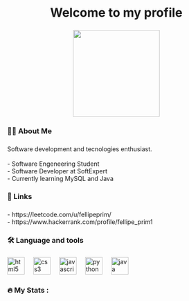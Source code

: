 <h1 align="center">Welcome to my profile</h1>

###

<div align="center">
  <img height="200" src="https://media1.tenor.com/m/9fV87rRDzDgAAAAC/ansubin0925hellomynameissoobin.gif"/>
</div>

###

<h3 align="left">👩‍💻  About Me</h3>

###

<p align="left">Software development and tecnologies enthusiast.<br><br>-  Software Engeneering Student<br>- Software Developer at SoftExpert<br>-  Currently learning MySQL and Java</p>

###

<h3 align="left">🔗  Links</h3>

###

<p align="left">-  https://leetcode.com/u/fellipeprim/<br>- https://www.hackerrank.com/profile/fellipe_prim1</p>

###

<h3 align="left">🛠 Language and tools</h3>

###

<div align="left">
  <img src="https://skillicons.dev/icons?i=html" height="40" alt="html5 logo"  />
  <img width="12" />
  <img src="https://skillicons.dev/icons?i=css" height="40" alt="css3 logo"  />
  <img width="12" />
  <img src="https://skillicons.dev/icons?i=js" height="40" alt="javascript logo"  />
  <img width="12" />
  <img src="https://skillicons.dev/icons?i=py" height="40" alt="python logo"  />
  <img width="12" />
  <img src="https://skillicons.dev/icons?i=java" height="40" alt="java logo"  />
</div>

###

<h3 align="left">🔥   My Stats :</h3>

###
